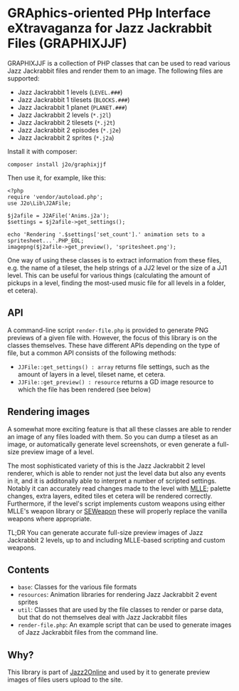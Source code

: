 # GRAphics-oriented PHp Interface eXtravaganza for Jazz Jackrabbit Files (GRAPHIXJJF)

GRAPHIXJJF is a collection of PHP classes that can be used to read various Jazz 
Jackrabbit files and render them to an image. The following files are 
supported:

* Jazz Jackrabbit 1 levels (`LEVEL.###`)
* Jazz Jackrabbit 1 tilesets (`BLOCKS.###`)
* Jazz Jackrabbit 1 planet (`PLANET.###`)
* Jazz Jackrabbit 2 levels (`*.j2l`)
* Jazz Jackrabbit 2 tilesets (`*.j2t`)
* Jazz Jackrabbit 2 episodes (`*.j2e`)
* Jazz Jackrabbit 2 sprites (`*.j2a`)

Install it with composer:

```
composer install j2o/graphixjjf
```

Then use it, for example, like this:

```$php
<?php
require 'vendor/autoload.php';
use J2o\Lib\J2AFile;

$j2afile = J2AFile('Anims.j2a');
$settings = $j2afile->get_settings();

echo 'Rendering '.$settings['set_count'].' animation sets to a spritesheet...'.PHP_EOL;
imagepng($j2afile->get_preview(), 'spritesheet.png');
```

One way of using these classes is to extract information from these files, e.g.
the name of a tileset, the help strings of a JJ2 level or the size of a JJ1
level. This can be useful for various things (calculating the amount of pickups
in a level, finding the most-used music file for all levels in a folder, et
cetera).

## API
A command-line script `render-file.php` is provided to generate PNG previews of
a given file with. However, the focus of this library is on the classes 
themselves. These have different APIs depending on the type of file, but
a common API consists of the following methods:

* `JJFile::get_settings() : array` returns file settings, such as the amount
  of layers in a level, tileset name, et cetera. 
* `JJFile::get_preview() : resource` returns a GD image resource to which
  the file has been rendered (see below) 

## Rendering images
A somewhat more exciting feature is that all these classes are able to render
an image of any files loaded with them. So you can dump a tileset as an image,
or automatically generate level screenshots, or even generate a full-size
preview image of a level.

The most sophisticated variety of this is the Jazz Jackrabbit 2 level renderer,
which is able to render not just the level data but also any events in it, and
it is additonally able to interpret a number of scripted settings. Notably it
can accurately read changes made to the level with 
[MLLE](https://github.com/violet-clm/MLLE); palette changes, extra layers,
edited tiles et cetera will be rendered correctly. Furthermore, if the level's
script implements custom weapons using either MLLE's weapon library or 
[SEWeapon](https://www.jazz2online.com/downloads/7759/standard-weapon-interface/)
these will properly replace the vanilla weapons where appropriate.

TL;DR You can generate accurate full-size preview images of Jazz Jackrabbit 2 
levels, up to and including MLLE-based scripting and custom weapons.

## Contents

* `base`: Classes for the various file formats
* `resources`: Animation libraries for rendering Jazz Jackrabbit 2 event 
  sprites
* `util`: Classes that are used by the file classes to render or parse data,
  but that do not themselves deal with Jazz Jackrabbit files
* `render-file.php`: An example script that can be used to generate images of
  Jazz Jackrabbit files from the command line.

## Why?
This library is part of [Jazz2Online](https://jazz2online.com) and used by it
to generate preview images of files users upload to the site. 